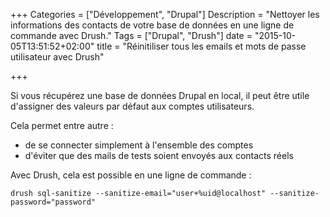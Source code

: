 +++
Categories = ["Développement", "Drupal"]
Description = "Nettoyer les informations des contacts de votre base de données en une ligne de commande avec Drush."
Tags = ["Drupal", "Drush"]
date = "2015-10-05T13:51:52+02:00"
title = "Réinitiliser tous les emails et mots de passe utilisateur avec Drush"

+++

Si vous récupérez une base de données Drupal en local, il peut être utile d'assigner des valeurs par défaut aux comptes utilisateurs.

Cela permet entre autre :  

* de se connecter simplement à l'ensemble des comptes
* d'éviter que des mails de tests soient envoyés aux contacts réels

Avec Drush, cela est possible en une ligne de commande :

```
drush sql-sanitize --sanitize-email="user+%uid@localhost" --sanitize-password="password"
```
